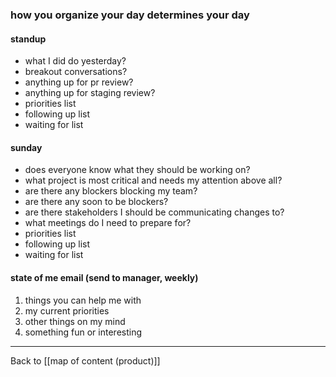 ### how you organize your day determines your day

#### standup
- what I did do yesterday?
- breakout conversations?
- anything up for pr review?
- anything up for staging review?
- priorities list
- following up list
- waiting for list

#### sunday
- does everyone know what they should be working on?
- what project is most critical and needs my attention above all?
- are there any blockers blocking my team?
- are there any soon to be blockers?
- are there stakeholders I should be communicating changes to?
- what meetings do I need to prepare for?
- priorities list
- following up list
- waiting for list

#### state of me email (send to manager, weekly)
1. things you can help me with 
2. my current priorities 
3. other things on my mind
4. something fun or interesting

---

Back to [[map of content (product)]]